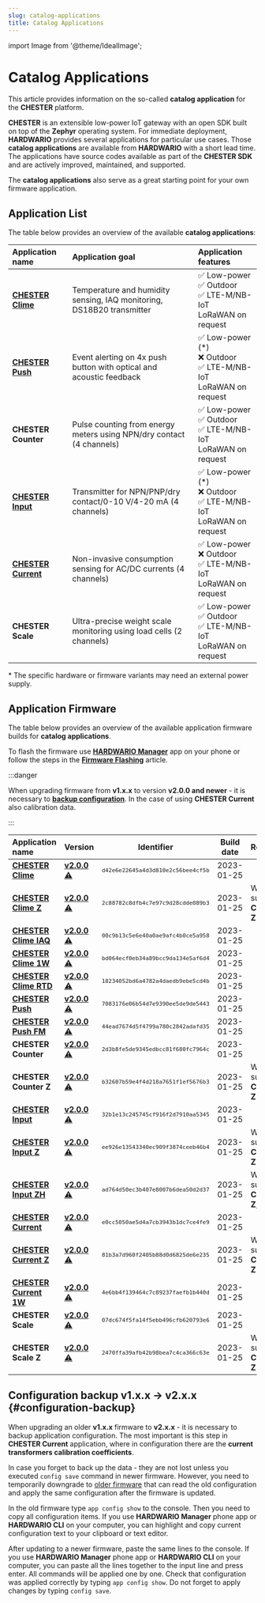 ```yaml
---
slug: catalog-applications
title: Catalog Applications
---
```

import Image from '@theme/IdealImage';

# Catalog Applications

This article provides information on the so-called **catalog application** for the **CHESTER** platform.

**CHESTER** is an extensible low-power IoT gateway with an open SDK built on top of the **Zephyr** operating system. For immediate deployment, **HARDWARIO** provides several applications for particular use cases. Those **catalog applications** are available from **HARDWARIO** with a short lead time. The applications have source codes available as part of the **CHESTER SDK** and are actively improved, maintained, and supported.

The **catalog applications** also serve as a great starting point for your own firmware application.

## Application List

The table below provides an overview of the available **catalog applications**:

| Application name                            | Application goal                                                      | Application features                                                       |
| :------------------------------------------ | :-------------------------------------------------------------------- | :------------------------------------------------------------------------- |
| [**CHESTER Clime**](./chester-clime.md)     | Temperature and humidity sensing, IAQ monitoring, DS18B20 transmitter | ✅ Low-power <br />✅ Outdoor<br />✅ LTE-M/NB-IoT<br />LoRaWAN on request    |
| [**CHESTER Push**](./chester-push.md)       | Event alerting on 4x push button with optical and acoustic feedback   | ✅ Low-power (*)<br />❌ Outdoor<br />✅ LTE-M/NB-IoT<br />LoRaWAN on request |
| **CHESTER Counter**                         | Pulse counting from energy meters using NPN/dry contact (4 channels)  | ✅ Low-power <br />✅ Outdoor<br />✅ LTE-M/NB-IoT<br />LoRaWAN on request    |
| [**CHESTER Input**](./chester-input.md)     | Transmitter for NPN/PNP/dry contact/0-10 V/4-20 mA (4 channels)       | ✅ Low-power (*)<br />❌ Outdoor<br />✅ LTE-M/NB-IoT<br />LoRaWAN on request |
| [**CHESTER Current**](./chester-current.md) | Non-invasive consumption sensing for AC/DC currents (4 channels)      | ✅ Low-power <br />❌ Outdoor<br />✅ LTE-M/NB-IoT<br />LoRaWAN on request    |
| **CHESTER Scale**                           | Ultra-precise weight scale monitoring using load cells (2 channels)   | ✅ Low-power <br />✅ Outdoor<br />✅ LTE-M/NB-IoT<br />LoRaWAN on request    |

\* The specific hardware or firmware variants may need an external power supply.

## Application Firmware

The table below provides an overview of the available application firmware builds for **catalog applications**.

To flash the firmware use [**HARDWARIO Manager**](../platform-management/hardwario-manager.md) app on your phone or follow the steps in the [**Firmware Flashing**](../firmware-flashing/index.md) article.

:::danger

When upgrading firmware from **v1.x.x** to version **v2.0.0 and newer** - it is necessary to [**backup configuration**](#configuration-backup). In the case of using **CHESTER Current** also calibration data.

:::

| Application name                                                | Version                                                                                                                                 |                    Identifier                     | Build date | Remark                                 |
| :-------------------------------------------------------------- | :-------------------------------------------------------------------------------------------------------------------------------------- | :-----------------------------------------------: | :--------: | :------------------------------------- |
| [**CHESTER Clime**](chester-clime.md#chester-clime-1)           | [**v2.0.0**](https://firmware.hardwario.com/chester/d42e6e22645a4d3d810e2c56bee4cf5b) [⚠️](#configuration-backup "Configuration backup") | <small>`d42e6e22645a4d3d810e2c56bee4cf5b`</small> | 2023-01-25 |                                        |
| [**CHESTER Clime Z**](chester-clime.md#chester-clime-z)         | [**v2.0.0**](https://firmware.hardwario.com/chester/2c88782c8dfb4c7e97c9d28cdde089b3) [⚠️](#configuration-backup "Configuration backup") | <small>`2c88782c8dfb4c7e97c9d28cdde089b3`</small> | 2023-01-25 | With support for **CHESTER-Z**         |
| [**CHESTER Clime IAQ**](chester-clime.md#chester-clime-iaq)     | [**v2.0.0**](https://firmware.hardwario.com/chester/00c9b13c5e6e40a0ae9afc4b0ce5a958) [⚠️](#configuration-backup "Configuration backup") | <small>`00c9b13c5e6e40a0ae9afc4b0ce5a958`</small> | 2023-01-25 |                                        |
| [**CHESTER Clime 1W**](chester-clime.md#chester-clime-1w)       | [**v2.0.0**](https://firmware.hardwario.com/chester/bd064ecf0eb34a89bcc9da134e5af6d4) [⚠️](#configuration-backup "Configuration backup") | <small>`bd064ecf0eb34a89bcc9da134e5af6d4`</small> | 2023-01-25 |                                        |
| [**CHESTER Clime RTD**](chester-clime.md#chester-clime-rtd)     | [**v2.0.0**](https://firmware.hardwario.com/chester/18234052bd6a4782a4daedb9ebe5cd4b) [⚠️](#configuration-backup "Configuration backup") | <small>`18234052bd6a4782a4daedb9ebe5cd4b`</small> | 2023-01-25 |                                        |
| [**CHESTER Push**](chester-push.md#hardware-description)        | [**v2.0.0**](https://firmware.hardwario.com/chester/7083176e06b54d7e9390ee5de9de5443) [⚠️](#configuration-backup "Configuration backup") | <small>`7083176e06b54d7e9390ee5de9de5443`</small> | 2023-01-25 |                                        |
| [**CHESTER Push FM**](chester-push.md#hardware-description)     | [**v2.0.0**](https://firmware.hardwario.com/chester/44ead7674d5f4799a780c2842adafd35) [⚠️](#configuration-backup "Configuration backup") | <small>`44ead7674d5f4799a780c2842adafd35`</small> | 2023-01-25 |                                        |
| **CHESTER Counter**                                             | [**v2.0.0**](https://firmware.hardwario.com/chester/2d3b8fe5de9345edbcc81f680fc7964c) [⚠️](#configuration-backup "Configuration backup") | <small>`2d3b8fe5de9345edbcc81f680fc7964c`</small> | 2023-01-25 |                                        |
| **CHESTER Counter Z**                                           | [**v2.0.0**](https://firmware.hardwario.com/chester/b32607b59e4f4d218a7651f1ef5676b3) [⚠️](#configuration-backup "Configuration backup") | <small>`b32607b59e4f4d218a7651f1ef5676b3`</small> | 2023-01-25 | With support for **CHESTER-Z**         |
| [**CHESTER Input**](chester-input.md#chester-input-1)           | [**v2.0.0**](https://firmware.hardwario.com/chester/32b1e13c245745cf916f2d7910aa5345) [⚠️](#configuration-backup "Configuration backup") | <small>`32b1e13c245745cf916f2d7910aa5345`</small> | 2023-01-25 |                                        |
| [**CHESTER Input Z**](chester-input.md#chester-input-z)         | [**v2.0.0**](https://firmware.hardwario.com/chester/ee926e13543340ec909f3874ceeb46b4) [⚠️](#configuration-backup "Configuration backup") | <small>`ee926e13543340ec909f3874ceeb46b4`</small> | 2023-01-25 | With support for **CHESTER-Z**         |
| [**CHESTER Input ZH**](chester-input.md#chester-input-zh)       | [**v2.0.0**](https://firmware.hardwario.com/chester/ad764d50ec3b407e8007b6dea50d2d37) [⚠️](#configuration-backup "Configuration backup") | <small>`ad764d50ec3b407e8007b6dea50d2d37`</small> | 2023-01-25 | With support for **CHESTER-Z**, **S2** |
| [**CHESTER Current**](chester-current.md#chester-current-1)     | [**v2.0.0**](https://firmware.hardwario.com/chester/e0cc5050ae5d4a7cb3943b1dc7ce4fe9) [⚠️](#configuration-backup "Configuration backup") | <small>`e0cc5050ae5d4a7cb3943b1dc7ce4fe9`</small> | 2023-01-25 |                                        |
| [**CHESTER Current Z**](chester-current.md#chester-current-z)   | [**v2.0.0**](https://firmware.hardwario.com/chester/81b3a7d960f2405b88d0d6825de6e235) [⚠️](#configuration-backup "Configuration backup") | <small>`81b3a7d960f2405b88d0d6825de6e235`</small> | 2023-01-25 | With support for **CHESTER-Z**         |
| [**CHESTER Current 1W**](chester-current.md#chester-current-1w) | [**v2.0.0**](https://firmware.hardwario.com/chester/4e6bb4f139464c7c89237faefb1b440d) [⚠️](#configuration-backup "Configuration backup") | <small>`4e6bb4f139464c7c89237faefb1b440d`</small> | 2023-01-25 |                                        |
| **CHESTER Scale**                                               | [**v2.0.0**](https://firmware.hardwario.com/chester/07dc674f5fa14f5ebb496cfb620793e6) [⚠️](#configuration-backup "Configuration backup") | <small>`07dc674f5fa14f5ebb496cfb620793e6`</small> | 2023-01-25 |                                        |
| **CHESTER Scale Z**                                             | [**v2.0.0**](https://firmware.hardwario.com/chester/2470ffa39afb42b98bea7c4ca366c63e) [⚠️](#configuration-backup "Configuration backup") | <small>`2470ffa39afb42b98bea7c4ca366c63e`</small> | 2023-01-25 | With support for **CHESTER-Z**         |

## Configuration backup v1.x.x → v2.x.x {#configuration-backup}

When upgrading an older **v1.x.x** firmware to **v2.x.x** - it is necessary to backup application configuration. The most important is this step in **CHESTER Current** application, where in configuration there are the **current transformers calibration coefficients**.

In case you forget to back up the data - they are not lost unless you executed `config save` command in newer firmware. However, you need to temporarily downgrade to [older firmware](https://github.com/hardwario/docs/blob/33661ca486dda9e6883d3a82edf0128ab32173d2/chester/catalog-applications/index.md#application-firmware) that can read the old configuration and apply the same configuration after the firmware is updated.

In the old firmware type `app config show` to the console. Then you need to copy all configuration items. If you use **HARDWARIO Manager** phone app or **HARDWARIO CLI** on your computer, you can highlight and copy current configuration text to your clipboard or text editor.

After updating to a newer firmware, paste the same lines to the console. If you use **HARDWARIO Manager** phone app or **HARDWARIO CLI** on your computer, you can paste all the lines together to the input line and press enter. All commands will be applied one by one. Check that configuration was applied correctly by typing `app config show`. Do not forget to apply changes by typing `config save`.
